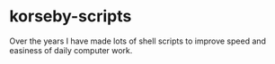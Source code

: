 # korseby-scripts
Over the years I have made lots of shell scripts to improve speed and easiness of daily computer work.
